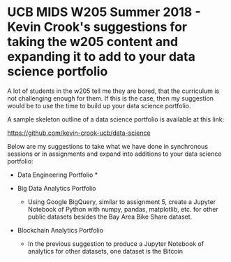 # UCB MIDS W205 Summer 2018 - Kevin Crook's suggestions for taking the w205 content and expanding it to add to your data science portfolio

A lot of students in the w205 tell me they are bored, that the curriculum is not challenging enough for them.  If this is the case, then my suggestion would be to use the time to build up your data science portfolio.  

A sample skeleton outline of a data science portfolio is available at this link: 

<https://github.com/kevin-crook-ucb/data-science>

Below are my suggestions to take what we have done in synchronous sessions or in assignments and expand into additions to your data science portfolio:

* Data Engineering Portfolio
  * 
  
* Big Data Analytics Portfolio
  * Using Google BigQuery, similar to assignment 5, create a Jupyter Notebook of Python with numpy, pandas, matplotlib, etc. for other public datasets besides the Bay Area Bike Share dataset. 
  
* Blockchain Analytics Portfolio
  * In the previous suggestion to produce a Jupyter Notebook of analytics for other datasets, one dataset is the Bitcoin 
